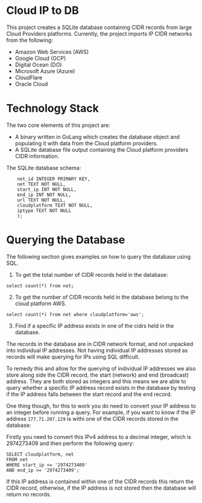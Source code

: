 # Cloud IP to DB
This project creates a SQLite database containing CIDR records from large Cloud Providers platforms. Currently, the project imports IP CIDR networks from the following:

- Amazon Web Services (AWS)
- Google Cloud (GCP)
- Digital Ocean (DO)
- Microsoft Azure (Azure)
- CloudFlare
- Oracle Cloud

# Technology Stack

The two core elements of this project are:
 - A binary written in GoLang which creates the database object and populating it with data from the Cloud platform providers.
 - A SQLite database file output containing the Cloud platform providers CIDR information.

The SQLite database schema:

```CREATE TABLE IF NOT EXISTS net (
 	net_id INTEGER PRIMARY KEY,
 	net TEXT NOT NULL,
 	start_ip INT NOT NULL,
 	end_ip INT NOT NULL,
 	url TEXT NOT NULL,
 	cloudplatform TEXT NOT NULL,
 	iptype TEXT NOT NULL
 	);
 ```

# Querying the Database
The following section gives examples on how to query the database using SQL.

1. To get the total number of CIDR records held in the database:

```
select count(*) from net;
```

2. To get the number of CIDR records held in the database belong to the cloud platform AWS.

```
select count(*) from net where cloudplatform='aws';
```
3. Find if a specific IP address exists in one of the cidrs held in the database.

The records in the database are in CIDR network format, and not unpacked into individual IP addresses. Not having individual IP addresses stored as records will make querying for IPs using SQL difficult.

To remedy this and allow for the querying of individual IP addresses we also store along side the CIDR record, the start (network) and end (broadcast) address. They are both stored as integers and this means we are able to query whether a specific IP address record exists in the database by testing if the IP address falls between the start record and the end record.

One thing though, for this to work you do need to convert your IP address to an integer before running a query. 
For example, if you want to know if the IP address `177.71.207.129` is withi one of the CIDR records stored in the database:

Firstly you need to convert this IPv4 address to a decimal integer, which is 2974273409 and then perform the following query:

```
SELECT cloudplatform, net 
FROM net 
WHERE start_ip <= '2974273409'
AND end_ip >= '2974273409';
```
If this IP address is contained within one of the CIDR records this return the CIDR record, otherwise, if the IP address is not stored then the database will return no records.

